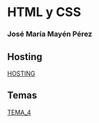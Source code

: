 # HTML y CSS
### José María Mayén Pérez

## Hosting
[HOSTING](https://refactored-winner-734jlz7.pages.github.io/)

## Temas
[TEMA_4](U4\README.md)